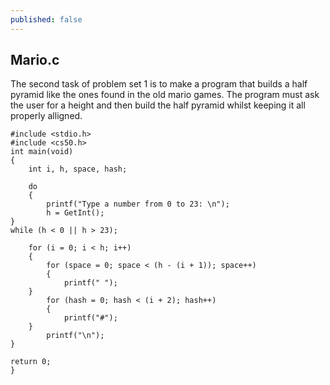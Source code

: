 ```yaml
---
published: false
---
```


## Mario.c

The second task of problem set 1 is to make a program that builds a half pyramid like the ones found in the old mario games. The program must ask the user for a height and then build the half pyramid whilst keeping it all properly alligned.

	#include <stdio.h>
	#include <cs50.h>
	int main(void)
	{
	    int i, h, space, hash;
	
	    do 
	    {
	        printf("Type a number from 0 to 23: \n");
	        h = GetInt();
	}
	while (h < 0 || h > 23);
	
	    for (i = 0; i < h; i++)
    	{ 
        	for (space = 0; space < (h - (i + 1)); space++)
        	{
            	printf(" ");
    	}
        	for (hash = 0; hash < (i + 2); hash++)
        	{
            	printf("#");
    	}
        	printf("\n");
	}

	return 0;
	}